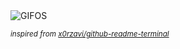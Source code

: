<div align="justify">
<picture>
    <source media="(prefers-color-scheme: dark)" srcset="https://i.ibb.co/XkZxY1JC/output-gif.gif">
    <source media="(prefers-color-scheme: light)" srcset="https://i.ibb.co/XkZxY1JC/output-gif.gif">
    <img alt="GIFOS" src="https://i.ibb.co/XkZxY1JC/output-gif.gif">
</picture>

<sub><i>inspired from [x0rzavi/github-readme-terminal](https://github.com/x0rzavi/github-readme-terminal)</i></sub>

</div>

<!-- Image deletion URL: https://ibb.co/YT7B0mjL/1d3037b86c05505cb54329aba24cae52 -->